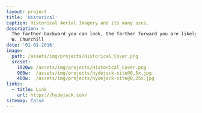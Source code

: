 ```yaml
---
layout: project
title: 'Historical'
caption: Historical Aerial Imagery and its many uses.
description: >
  The farther backward you can look, the farther forward you are likely to see. 
  W. Churchill
date: '01-01-2016'
image: 
  path: /assets/img/projects/Historical_Cover.png
  srcset: 
    1920w: /assets/img/projects/Historical_Cover.png
    960w:  /assets/img/projects/hydejack-site@0,5x.jpg
    480w:  /assets/img/projects/hydejack-site@0,25x.jpg
links:
  - title: Link
    url: https://hydejack.com/
sitemap: false
---
```

